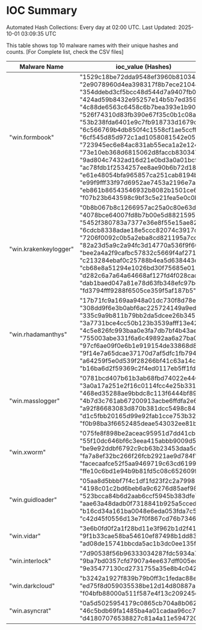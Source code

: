 # IOC Summary

Automated Hash Collections: Every day at 02:00 UTC. Last Updated: 2025-10-01 03:09:35 UTC

This table shows top 10 malware names with their unique hashes and counts. [For Complete list, check the CSV files]

| Malware Name | ioc_value (Hashes) | Count |
|--------------|--------------------|-------|
|  "win.formbook" |  "1529c18be72dda9548ef3960b81034a0"<br> "2e9078960d4ea398317f8b7ece210446"<br> "354ddebd3cf5bcc48d544d7a9407fb03"<br> "424ad59b8432e95257e14b5b7ed35934"<br> "4c88de6563c6458c6b7bea393e1b90cd"<br> "526f74310d83fb390e67f35c0b1c08a3"<br> "53b238fda6401e9c7fb918733d1679c7"<br> "6c566769b4db850f4c1558cf1ae5ccff"<br> "6cf545d85d972c1ad1058081542e050c"<br> "723945ec6e84ac831ab55eca1a2e124d"<br> "73e10eb368d6815062d8faccb8303474"<br> "9ad804c7432ad16d21e0bd3a0a01bc92"<br> "ac78fdb1f2534257ee8ae90b6b72d18e"<br> "e61e48054bfa965857ca251cab8194bb"<br> "e99f9fff33f97d6952ae7453a2196e7a"<br> "eb861b86543546932b8082b1501ce6e7"<br> "f07b23b643598c9bf3c5e21fea5e0c0b" | 17 |
|  "win.krakenkeylogger" |  "0b8b067b8c1266957ac25a0c80e63d56"<br> "4078bce64007fd8b7b00e5d882159508"<br> "5452f380783a7377e36e8f55e15ae820"<br> "6cdcb8338adae18e5ccc82074c3917cc"<br> "7206f0092c0b5a2eba8cd821195a7cd7"<br> "82a23d5a9c2a94fc3d14770a536f9f60"<br> "bee2a4a2f9cafbc57832c5669f4af271"<br> "c213284ebaf0c25788b4ea5d638443e5"<br> "cb68e8a51294e1026bd30f75685e0111"<br> "d282c6a7a64a64668af127fd4f028cad"<br> "dab1baed047a81e78d63fb348efc97bd"<br> "fd3794fff9288f6505ce359f5af187b5" | 12 |
|  "win.rhadamanthys" |  "17b71fc9a169aa948a01dc730f8d78e7"<br> "308dd9f6e3b0abf6ac225724149a9ed0"<br> "335c9a9b811b79bb2da5dcee26b34502"<br> "3a7731bce4cc50b123b3539afff13e42"<br> "4c5e826fc993baa0e3fa7db7bf4b43ae"<br> "755003abe331f6a6c49892aa6a27ba0d"<br> "97cf6ae09f0e6b1e919154de33868d85"<br> "9f14e7a65dcae37170d7af5dfc1fb794"<br> "a64259f5e0d539f28266bf41c63a14c7"<br> "b16ba6d2f59369c2f4ed0117eb5ff1fd" | 10 |
|  "win.masslogger" |  "0781bcd407b61b3ab68fbd74022e446b"<br> "3a0a17a251e2f16c0114fcc4e25b331a"<br> "468ed35288ae9bbdc8c113f6444bf89d"<br> "4b7d3c761ab67200913acbe6ffdfa2e6"<br> "a92f86683083d870b381dcc5498c8426"<br> "d1c5fbb20165d99e92fab1cce753b327"<br> "f0b98ba3f6652485deae543032ee81be" | 7 |
|  "win.xworm" |  "075fe8f898be2aceac95951d7dd41cbd"<br> "55f10dc646bf6c3eea415abbb9009d5b"<br> "be9e92ddbf6792c9cb63b23453daa5c9"<br> "fa7a8ef32bc266f26fcb2921ae9d784f"<br> "facecaafce52f5aa9469719c63cd6199"<br> "ffe10c6bd1e94b9b81fd5c08c652609f" | 6 |
|  "win.guidloader" |  "05aa8d5bbbf7f4c1df1fd23f2c2a7998"<br> "4198c01c2bd6beb6a9c6276d85aef984"<br> "523bcca84b6d2aab6ccf5945b383dfe7"<br> "aae63a48dadb0f7318841b925a5cced0"<br> "b16cd34a161ba0048e6eda053fda7c51"<br> "c42d45f0556d13e7f0f867cd76b73463" | 6 |
|  "win.vidar" |  "3e6b0fd0f2a1f28bd11e3f962b1d2f41"<br> "9f1b33cae58ba54610ef87498b1dd835"<br> "ad08de15741bbcda5ac1b3dc0ee135f1" | 3 |
|  "win.interlock" |  "7d90538f56b96333034287fdc5934a7c"<br> "9ba7bd0357cfd7907a4ee637dff005ec"<br> "9e35477130cd2731755a35e8b4c0429b" | 3 |
|  "win.darkcloud" |  "b3242a1927f839b79b0ff3c1fedac88e"<br> "ed75f8d059035538be12d14d80887aec"<br> "f04bfb88000a511f587e4f13c209245c" | 3 |
|  "win.asyncrat" |  "0a5d5025954179c0865cb704a8b062f6"<br> "46c5bdb69fa1485ba4a01cadaa96cc72"<br> "d41807076538827c81a4a11e5947206c" | 3 |